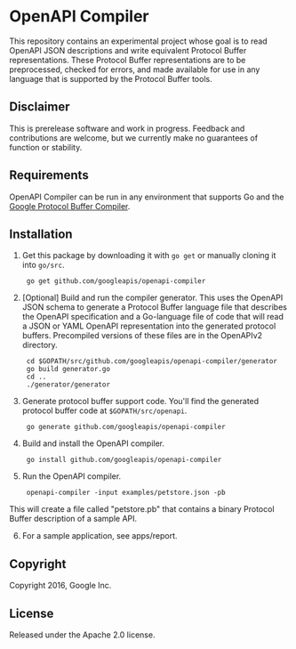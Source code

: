 # OpenAPI Compiler

This repository contains an experimental project whose goal is to
read OpenAPI JSON descriptions and write equivalent Protocol Buffer
representations. These Protocol Buffer representations are to be
preprocessed, checked for errors, and made available for use in any
language that is supported by the Protocol Buffer tools.

## Disclaimer

This is prerelease software and work in progress. Feedback and
contributions are welcome, but we currently make no guarantees of
function or stability.

## Requirements

OpenAPI Compiler can be run in any environment that supports Go
and the [Google Protocol Buffer Compiler](https://github.com/google/protobuf).

## Installation

1. Get this package by downloading it with `go get` or manually cloning it into `go/src`.

        go get github.com/googleapis/openapi-compiler
	
2. [Optional] Build and run the compiler generator. 
This uses the OpenAPI JSON schema to generate a Protocol Buffer language file 
that describes the OpenAPI specification and a Go-language file of code that 
will read a JSON or YAML OpenAPI representation into the generated protocol 
buffers. Precompiled versions of these files are in the OpenAPIv2 directory.

        cd $GOPATH/src/github.com/googleapis/openapi-compiler/generator
        go build generator.go
        cd ..
        ./generator/generator

3. Generate protocol buffer support code. You'll find the generated 
protocol buffer code at `$GOPATH/src/openapi`.

        go generate github.com/googleapis/openapi-compiler

4. Build and install the OpenAPI compiler. 

        go install github.com/googleapis/openapi-compiler

5. Run the OpenAPI compiler.

        openapi-compiler -input examples/petstore.json -pb

This will create a file called "petstore.pb" that contains a binary
Protocol Buffer description of a sample API.

6. For a sample application, see apps/report.

## Copyright

Copyright 2016, Google Inc.

## License

Released under the Apache 2.0 license.

